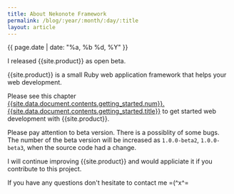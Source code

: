 ```yaml
---
title: About Nekonote Framework
permalink: /blog/:year/:month/:day/:title
layout: article
---
```


<p class="post-date">{{ page.date | date: "%a, %b %d, %Y" }}</p>

I released {{site.product}} as open beta.

{{site.product}} is a small Ruby web application framework that helps your web development.

Please see this chapter <a href="{{site.data.document.contents.getting_started.path}}">{{site.data.document.contents.getting_started.num}}. {{site.data.document.contents.getting_started.title}}</a>
to get started web development with {{site.product}}.

Please pay attention to beta version. There is a possiblity of some bugs.
The number of the beta version will be increased as `1.0.0-beta2`, `1.0.0-beta3`, when the source code had a change.

I will continue improving {{site.product}} and would appliciate it if you contribute to this project.

If you have any questions don't hesitate to contact me =(^x^=

